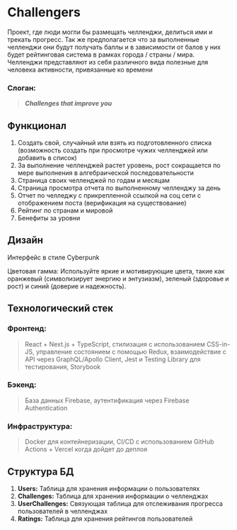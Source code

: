 # Challengers

Проект, где люди могли бы размещать челленджи, делиться ими и трекать прогресс. Так же предполагается что за выполненные челленджи они будут получать баллы и в зависимости от балов у них будет рейтинговая система в рамках города / страны / мира. Челленджи представляют из себя различного вида полезные для человека активности, привязанные ко времени

### Слоган:
> ***Challenges that improve you***

## Функционал

1. Создать свой, случайный или взять из подготовленного списка (возможность создать при просмотре чужих челленджей или добавить в список)
2. За выполнение челленджей растет уровень, рост сокращается по мере выполнения в алгебраической последовательности
3. Страница своих челленджей по годам и месяцам
4. Страница просмотра отчета по выполненному челленджу за день
5. Отчет по челледжу с прикрепленной ссылкой на соц сети с отображением поста (верификация на существование)
6. Рейтинг по странам и мировой
7. Бенефиты за уровни

## Дизайн

Интерфейс в стиле Cyberpunk

Цветовая гамма: Используйте яркие и мотивирующие цвета, такие как оранжевый (символизирует энергию и энтузиазм), зеленый (здоровье и рост) и синий (доверие и надежность).

## Технологический стек

### Фронтенд:

> React + Next.js + TypeScript, стилизация с использованием CSS-in-JS, управление состоянием с помощью Redux, взаимодействие с API через GraphQL/Apollo Client, Jest и Testing Library для тестирования, Storybook

### Бэкенд:

> База данных Firebase, аутентификация через Firebase Authentication

### Инфраструктура:

> Docker для контейнеризации, CI/CD с использованием GitHub Actions + Vercel когда дойдет до деплоя

## Структура БД

1. **Users:** Таблица для хранения информации о пользователях
2. **Challenges:** Таблица для хранения информации о челленджах
3. **UserChallenges:** Связующая таблица для отслеживания прогресса пользователей в челленджах
4. **Ratings:** Таблица для хранения рейтингов пользователей
